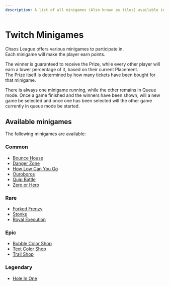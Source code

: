 ```yaml
---
description: A list of all minigames (Also known as tiles) available in Chaos League to play.
---
```


# Twitch Minigames

Chaos League offers various minigames to participate in.  
Each minigame will make the player earn points.

The winner is guaranteed to receive the Prize, while every other player will earn a lower percentage of it, based on their current Placement.  
The Prize itself is determined by how many tickets have been bought for that minigame.

There is always one minigame running, while the other remains in Queue mode. Once a game finished and the winners have been shown, will a new game be selected and once one has been selected will the other game currently in queue mode be started.

## Available minigames

The following minigames are available:

### Common

- [Bounce House](common/bounce-house.md)
- [Danger Zone](common/danger-zone.md)
- [How Low Can You Go](common/how-low-can-you-go.md)
- [Ouroboros](common/ouroboros.md)
- [Quip Battle](common/quip-battle.md)
- [Zero or Hero](common/zero-or-hero.md)

### Rare

- [Forked Frenzy](rare/forked-frenzy.md)
- [Stonks](rare/stonks.md)
- [Royal Execution](rare/royal-execution.md)

### Epic

- [Bubble Color Shop](epic/bubble-color-shop.md)
- [Text Color Shop](epic/text-color-shop.md)
- [Trail Shop](epic/trail-shop.md)

### Legendary

- [Hole In One](legendary/hole-in-one.md)

